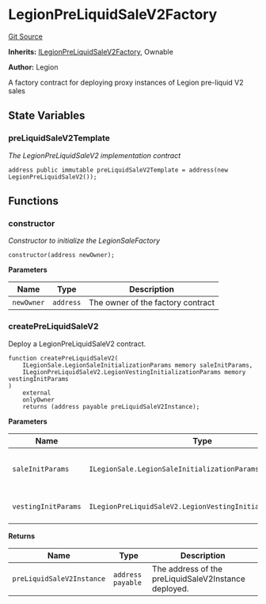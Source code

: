 # LegionPreLiquidSaleV2Factory
[Git Source](https://github.com/Legion-Team/evm-contracts/blob/e045131669c5801ab2e88b13e55002362a64c068/src/factories/LegionPreLiquidSaleV2Factory.sol)

**Inherits:**
[ILegionPreLiquidSaleV2Factory](/src/interfaces/factories/ILegionPreLiquidSaleV2Factory.sol/interface.ILegionPreLiquidSaleV2Factory.md), Ownable

**Author:**
Legion

A factory contract for deploying proxy instances of Legion pre-liquid V2 sales


## State Variables
### preLiquidSaleV2Template
*The LegionPreLiquidSaleV2 implementation contract*


```solidity
address public immutable preLiquidSaleV2Template = address(new LegionPreLiquidSaleV2());
```


## Functions
### constructor

*Constructor to initialize the LegionSaleFactory*


```solidity
constructor(address newOwner);
```
**Parameters**

|Name|Type|Description|
|----|----|-----------|
|`newOwner`|`address`|The owner of the factory contract|


### createPreLiquidSaleV2

Deploy a LegionPreLiquidSaleV2 contract.


```solidity
function createPreLiquidSaleV2(
    ILegionSale.LegionSaleInitializationParams memory saleInitParams,
    ILegionPreLiquidSaleV2.LegionVestingInitializationParams memory vestingInitParams
)
    external
    onlyOwner
    returns (address payable preLiquidSaleV2Instance);
```
**Parameters**

|Name|Type|Description|
|----|----|-----------|
|`saleInitParams`|`ILegionSale.LegionSaleInitializationParams`|The Legion sale initialization parameters.|
|`vestingInitParams`|`ILegionPreLiquidSaleV2.LegionVestingInitializationParams`|The vesting initialization parameters.|

**Returns**

|Name|Type|Description|
|----|----|-----------|
|`preLiquidSaleV2Instance`|`address payable`|The address of the preLiquidSaleV2Instance deployed.|


